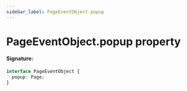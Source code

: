 ```yaml
---
sidebar_label: PageEventObject.popup
---
```


# PageEventObject.popup property

#### Signature:

```typescript
interface PageEventObject {
  popup: Page;
}
```
